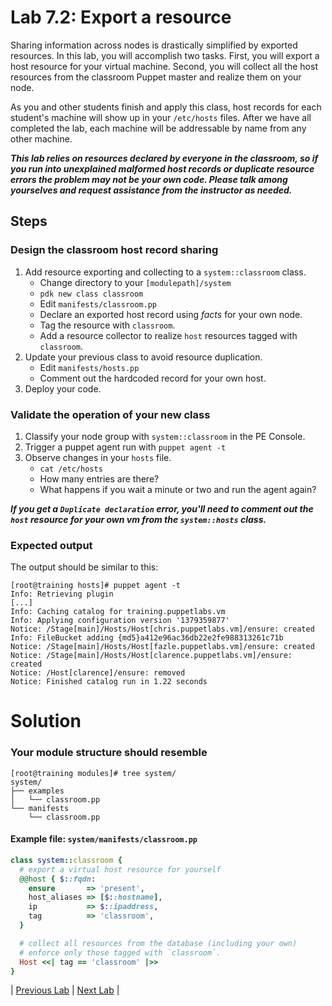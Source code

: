 # Lab 7.2: Export a resource

Sharing information across nodes is drastically simplified by exported resources. In this lab, you will accomplish two tasks. First, you will export a host resource for your virtual machine. Second, you will collect all the host resources from the classroom Puppet master and realize them on your node.

As you and other students finish and apply this class, host records for each student's machine will show up in your `/etc/hosts` files. After we have all completed the lab, each machine will be addressable by name from any other machine.

**_This lab relies on resources declared by everyone in the classroom, so if you run into unexplained malformed host records or duplicate resource errors the problem may not be your own code. Please talk among yourselves and request assistance from the instructor as needed._**

## Steps

### Design the classroom host record sharing

1. Add resource exporting and collecting to a `system::classroom` class.
    * Change directory to your `[modulepath]/system`
    * `pdk new class classroom`
    * Edit `manifests/classroom.pp`
    * Declare an exported host record using *facts* for your own node.
    * Tag the resource with `classroom`.
    * Add a resource collector to realize `host` resources tagged with `classroom`.
1. Update your previous class to avoid resource duplication.
    * Edit `manifests/hosts.pp`
    * Comment out the hardcoded record for your own host.
1. Deploy your code.

### Validate the operation of your new class

1. Classify your node group with `system::classroom` in the PE Console.
1. Trigger a puppet agent run with `puppet agent -t`
1. Observe changes in your `hosts` file.
    * `cat /etc/hosts`
    * How many entries are there?
    * What happens if you wait a minute or two and run the agent again?

**_If you get a `Duplicate declaration` error, you'll need to comment out the `host` resource for your own vm from the `system::hosts` class._**

### Expected output

The output should be similar to this:

```
[root@training hosts]# puppet agent -t
Info: Retrieving plugin
[...]
Info: Caching catalog for training.puppetlabs.vm
Info: Applying configuration version '1379359877'
Notice: /Stage[main]/Hosts/Host[chris.puppetlabs.vm]/ensure: created
Info: FileBucket adding {md5}a412e96ac36db22e2fe988313261c71b
Notice: /Stage[main]/Hosts/Host[fazle.puppetlabs.vm]/ensure: created
Notice: /Stage[main]/Hosts/Host[clarence.puppetlabs.vm]/ensure: created
Notice: /Host[clarence]/ensure: removed
Notice: Finished catalog run in 1.22 seconds
```

# Solution

### Your module structure should resemble

```
[root@training modules]# tree system/
system/
├── examples
│   └── classroom.pp
└── manifests
    └── classroom.pp
```

#### Example file: `system/manifests/classroom.pp`

```ruby
class system::classroom {
  # export a virtual host resource for yourself
  @@host { $::fqdn:
    ensure       => 'present',
    host_aliases => [$::hostname],
    ip           => $::ipaddress,
    tag          => 'classroom',
  }

  # collect all resources from the database (including your own)
  # enforce only those tagged with `classroom`.
  Host <<| tag == 'classroom' |>>
}
```

|  [Previous Lab](../lab-07.1-Ordering-methods)  |  [Next Lab](../lab-08.1-Create-a-custom-fact)  |